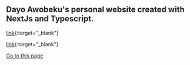 ## Dayo Awobeku's personal website created with NextJs and Typescript.

[link](https://dayoawobeku.com){:target="_blank"}

[link](https://dayoawobeku.com){:target="_blank"}

[Go to this page](https://dayoawobeku.com{/?target=_blank})
